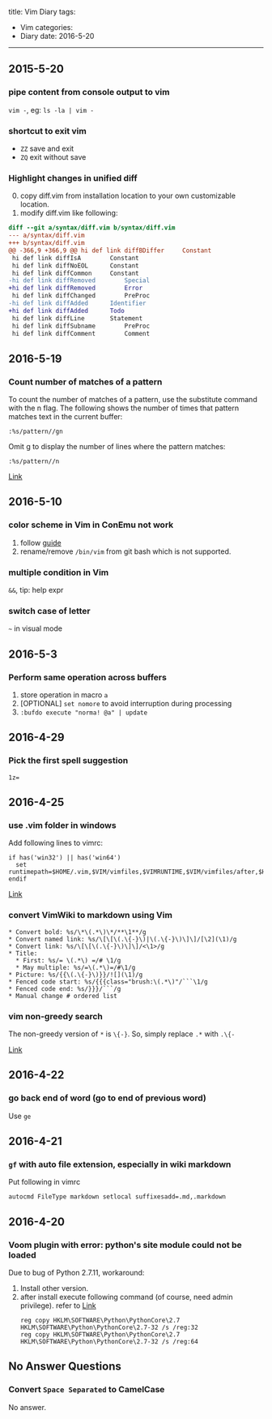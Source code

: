 title: Vim Diary
tags:
- Vim
categories:
- Diary
date: 2016-5-20
---

## 2015-5-20

### pipe content from console output to vim

`vim -`, eg: `ls -la | vim -`

### shortcut to exit vim

* `ZZ` save and exit
* `ZQ` exit without save

### Highlight changes in unified diff

0. copy diff.vim from installation location to your own customizable location.
0. modify diff.vim like following:

```diff
diff --git a/syntax/diff.vim b/syntax/diff.vim
--- a/syntax/diff.vim
+++ b/syntax/diff.vim
@@ -366,9 +366,9 @@ hi def link diffBDiffer		Constant
 hi def link diffIsA		Constant
 hi def link diffNoEOL		Constant
 hi def link diffCommon		Constant
-hi def link diffRemoved		Special
+hi def link diffRemoved		Error
 hi def link diffChanged		PreProc
-hi def link diffAdded		Identifier
+hi def link diffAdded		Todo
 hi def link diffLine		Statement
 hi def link diffSubname		PreProc
 hi def link diffComment		Comment
```

## 2016-5-19

### Count number of matches of a pattern

To count the number of matches of a pattern, use the substitute command with the n flag. The
following shows the number of times that pattern matches text in the current buffer:

```
:%s/pattern//gn
```

Omit g to display the number of lines where the pattern matches:

```
:%s/pattern//n
```

[Link](http://vim.wikia.com/wiki/Count_number_of_matches_of_a_pattern)

## 2016-5-10

### color scheme in Vim in ConEmu not work

1. follow [guide](http://conemu.github.io/en/VimXterm.html)
2. rename/remove `/bin/vim` from git bash which is not supported.

### multiple condition in Vim

`&&`, tip: help expr

### switch case of letter

`~` in visual mode

## 2016-5-3

### Perform same operation across buffers

1. store operation in macro `a`
2. [OPTIONAL] `set nomore` to avoid interruption during processing
3. `:bufdo execute "norma! @a" | update`

## 2016-4-29

### Pick the first spell suggestion

`1z=`

## 2016-4-25

### use .vim folder in windows

Add following lines to vimrc:
```vim
if has('win32') || has('win64')
  set runtimepath=$HOME/.vim,$VIM/vimfiles,$VIMRUNTIME,$VIM/vimfiles/after,$HOME/.vim/after
endif
```

[Link](http://stackoverflow.com/questions/5440281/is-it-possible-to-use-a-folder-named-vimfiles-to-replace-vim-in-macvim)

### convert VimWiki to markdown using Vim

    * Convert bold: %s/\*\(.*\)\*/**\1**/g
    * Convert named link: %s/\[\[\(.\{-}\)|\(.\{-}\)\]\]/[\2](\1)/g
    * Convert link: %s/\[\[\(.\{-}\)\]\]/<\1>/g
    * Title: 
      * First: %s/= \(.*\) =/# \1/g
      * May multiple: %s/=\(.*\)=/#\1/g
    * Picture: %s/{{\(.\{-}\)}}/![](\1)/g
    * Fenced code start: %s/{{{class="brush:\(.*\)"/```\1/g
    * Fenced code end: %s/}}}/```/g
    * Manual change # ordered list

### vim non-greedy search

The non-greedy version of `*` is `\{-}`. So, simply replace `.*` with `.\{-`

[Link](http://vi.stackexchange.com/questions/196/how-to-make-regex-matchers-non-greedy)

## 2016-4-22

### go back end of word (go to end of previous word)

Use `ge`

## 2016-4-21

### `gf` with auto file extension, especially in wiki markdown

Put following in vimrc

```vim
autocmd FileType markdown setlocal suffixesadd=.md,.markdown
```

## 2016-4-20

### Voom plugin with error: python's site module could not be loaded

Due to bug of Python 2.7.11, workaround:

1. Install other version.
2. after install execute following command (of course, need admin privilege). refer to [Link](https://github.com/vim/vim/blob/master/appveyor.yml)
   ```batch
   reg copy HKLM\SOFTWARE\Python\PythonCore\2.7 HKLM\SOFTWARE\Python\PythonCore\2.7-32 /s /reg:32
   reg copy HKLM\SOFTWARE\Python\PythonCore\2.7 HKLM\SOFTWARE\Python\PythonCore\2.7-32 /s /reg:64
   ```

## No Answer Questions

### Convert `Space Separated` to CamelCase

No answer.
